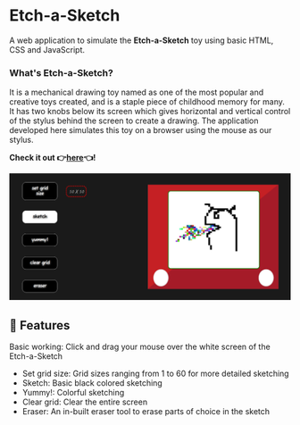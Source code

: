 # Etch-a-Sketch

A web application to simulate the **Etch-a-Sketch** toy using basic HTML, CSS and JavaScript.

### What's Etch-a-Sketch?

It is a mechanical drawing toy named as one of the most popular and creative toys created, and is a staple piece of childhood memory for many. It has two knobs below its screen which gives horizontal and vertical control of the stylus behind the screen to create a drawing. The application developed here simulates this toy on a browser using the mouse as our stylus.

**Check it out :point_right:[here](https://mell62.github.io/etch-a-sketch/):point_left:!**

![etch-a-sketch-screenshot](./images/screenshot.png)

## :star2: Features

Basic working: Click and drag your mouse over the white screen of the Etch-a-Sketch

- Set grid size: Grid sizes ranging from 1 to 60 for more detailed sketching
- Sketch: Basic black colored sketching
- Yummy!: Colorful sketching
- Clear grid: Clear the entire screen
- Eraser: An in-built eraser tool to erase parts of choice in the sketch
